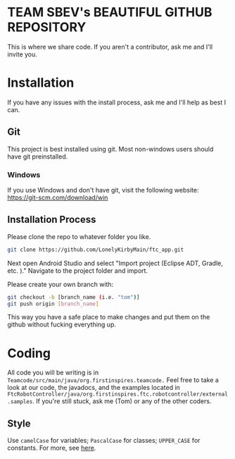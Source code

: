 # TEAM SBEV's BEAUTIFUL GITHUB REPOSITORY

This is where we share code.
If you aren't a contributor, ask me and I'll invite you.

# Installation

If you have any issues with the install process, ask me and I'll help as best I can.
## Git
This project is best installed using git. Most non-windows users should have git preinstalled.
### Windows
If you use Windows and don't have git, visit the following website:
https://git-scm.com/download/win

## Installation Process
Please clone the repo to whatever folder you like.
```bash
git clone https://github.com/LonelyKirbyMain/ftc_app.git
```
Next open Android Studio and select "Import project (Eclipse ADT, Gradle, etc. )."
Navigate to the project folder and import.

Please create your own branch with:
```bash
git checkout -b [branch_name (i.e. "tom")]
git push origin [branch_name]
```
This way you have a safe place to make changes and put them on the github without fucking everything up.

# Coding
All code you will be writing is in `Teamcode/src/main/java/org.firstinspires.teamcode.` Feel free to take a look at our code, the javadocs, and the examples located in `FtcRobotController/java/org.firstinspires.ftc.robotcontroller/external.samples`. If you're still stuck, ask me (Tom) or any of the other coders.

## Style
Use `camelCase` for variables; `PascalCase` for classes; `UPPER_CASE` for constants. For more, see [here](https://www.oracle.com/technetwork/java/codeconventions-135099.html).